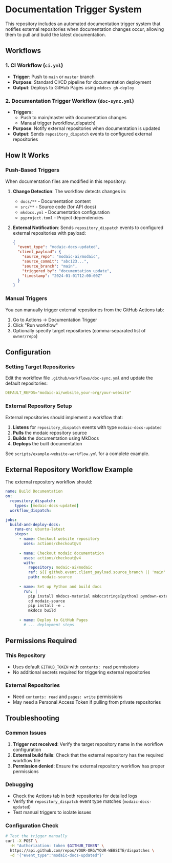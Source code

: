 # Documentation Trigger System

This repository includes an automated documentation trigger system that notifies external repositories when documentation changes occur, allowing them to pull and build the latest documentation.

## Workflows

### 1. CI Workflow (`ci.yml`)
- **Trigger**: Push to `main` or `master` branch
- **Purpose**: Standard CI/CD pipeline for documentation deployment
- **Output**: Deploys to GitHub Pages using `mkdocs gh-deploy`

### 2. Documentation Trigger Workflow (`doc-sync.yml`)
- **Triggers**: 
  - Push to main/master with documentation changes
  - Manual trigger (workflow_dispatch)
- **Purpose**: Notify external repositories when documentation is updated
- **Output**: Sends `repository_dispatch` events to configured external repositories

## How It Works

### Push-Based Triggers
When documentation files are modified in this repository:

1. **Change Detection**: The workflow detects changes in:
   - `docs/**` - Documentation content
   - `src/**` - Source code (for API docs)
   - `mkdocs.yml` - Documentation configuration
   - `pyproject.toml` - Project dependencies

2. **External Notification**: Sends `repository_dispatch` events to configured external repositories with payload:
   ```json
   {
     "event_type": "modaic-docs-updated",
     "client_payload": {
       "source_repo": "modaic-ai/modaic",
       "source_commit": "abc123...",
       "source_branch": "main",
       "triggered_by": "documentation_update",
       "timestamp": "2024-01-01T12:00:00Z"
     }
   }
   ```

### Manual Triggers
You can manually trigger external repositories from the GitHub Actions tab:

1. Go to Actions → Documentation Trigger
2. Click "Run workflow"
3. Optionally specify target repositories (comma-separated list of `owner/repo`)

## Configuration

### Setting Target Repositories
Edit the workflow file `.github/workflows/doc-sync.yml` and update the default repositories:

```yaml
DEFAULT_REPOS="modaic-ai/website,your-org/your-website"
```

### External Repository Setup
External repositories should implement a workflow that:

1. **Listens** for `repository_dispatch` events with type `modaic-docs-updated`
2. **Pulls** the modaic repository source
3. **Builds** the documentation using MkDocs
4. **Deploys** the built documentation

See `scripts/example-website-workflow.yml` for a complete example.

## External Repository Workflow Example

The external repository workflow should:

```yaml
name: Build Documentation
on:
  repository_dispatch:
    types: [modaic-docs-updated]
  workflow_dispatch:

jobs:
  build-and-deploy-docs:
    runs-on: ubuntu-latest
    steps:
      - name: Checkout website repository
        uses: actions/checkout@v4
      
      - name: Checkout modaic documentation
        uses: actions/checkout@v4
        with:
          repository: modaic-ai/modaic
          ref: ${{ github.event.client_payload.source_branch || 'main' }}
          path: modaic-source
      
      - name: Set up Python and build docs
        run: |
          pip install mkdocs-material mkdocstrings[python] pymdown-extensions
          cd modaic-source
          pip install -e .
          mkdocs build
      
      - name: Deploy to GitHub Pages
        # ... deployment steps
```

## Permissions Required

### This Repository
- Uses default `GITHUB_TOKEN` with `contents: read` permissions
- No additional secrets required for triggering external repositories

### External Repositories
- Need `contents: read` and `pages: write` permissions
- May need a Personal Access Token if pulling from private repositories

## Troubleshooting

### Common Issues
1. **Trigger not received**: Verify the target repository name in the workflow configuration
2. **External build fails**: Check that the external repository has the required workflow file
3. **Permission denied**: Ensure the external repository workflow has proper permissions

### Debugging
- Check the Actions tab in both repositories for detailed logs
- Verify the `repository_dispatch` event type matches (`modaic-docs-updated`)
- Test manual triggers to isolate issues

### Configuration Check
```bash
# Test the trigger manually
curl -X POST \
  -H "Authorization: token $GITHUB_TOKEN" \
  https://api.github.com/repos/YOUR-ORG/YOUR-WEBSITE/dispatches \
  -d '{"event_type":"modaic-docs-updated"}'
```